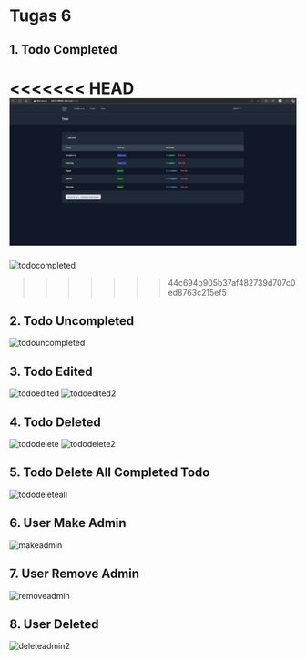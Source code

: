 # Tugas 6

## 1. Todo Completed
<<<<<<< HEAD
![alt text](screenshot\tugas6\todocompleted.png)
=======
![todocompleted](https://github.com/user-attachments/assets/c56ed83d-09df-4a9c-83d4-de895e762bf5)

>>>>>>> 44c694b905b37af482739d707c0ed8763c215ef5

## 2. Todo Uncompleted
![todouncompleted](https://github.com/user-attachments/assets/80325acc-56b5-4a4b-9181-4a51f8c53d8d)


## 3. Todo Edited
![todoedited](https://github.com/user-attachments/assets/a426c7e3-8c98-47a9-9687-2cc1884d536f)
![todoedited2](https://github.com/user-attachments/assets/0177680c-f62c-4499-980d-931f66b9ef9a)


## 4. Todo Deleted
![tododelete](https://github.com/user-attachments/assets/7158f772-cf38-47a6-9e04-3a3818cd43fa)
![tododelete2](https://github.com/user-attachments/assets/29d33663-8c84-493a-9a6b-707fb01f7a63)


## 5. Todo Delete All Completed Todo
![tododeleteall](https://github.com/user-attachments/assets/dfc458d0-be77-4862-b0db-39ad449581aa)

## 6. User Make Admin
![makeadmin](https://github.com/user-attachments/assets/3c7f3392-5611-4f42-8414-a755e8d12fa7)


## 7. User Remove Admin
![removeadmin](https://github.com/user-attachments/assets/575c1099-fd34-4fee-9507-da0d123bee15)


## 8. User Deleted

![deleteadmin2](https://github.com/user-attachments/assets/1c1bf7d7-a0a1-4459-95d3-01e150d6a6ff)

